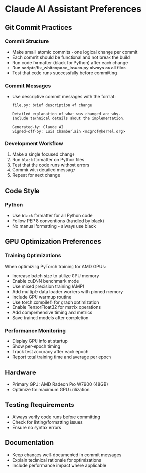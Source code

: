 # Claude AI Assistant Preferences

## Git Commit Practices

### Commit Structure
- Make small, atomic commits - one logical change per commit
- Each commit should be functional and not break the build
- Run code formatter (black for Python) after each change
- Run scripts/fix_whitespace_issues.py always on all files
- Test that code runs successfully before committing

### Commit Messages
- Use descriptive commit messages with the format:
  ```
  file.py: brief description of change

  Detailed explanation of what was changed and why.
  Include technical details about the implementation.

  Generated-by: Claude AI
  Signed-off-by: Luis Chamberlain <mcgrof@kernel.org>
  ```

### Development Workflow
1. Make a single focused change
2. Run `black` formatter on Python files
3. Test that the code runs without errors
4. Commit with detailed message
5. Repeat for next change

## Code Style

### Python
- Use `black` formatter for all Python code
- Follow PEP 8 conventions (handled by black)
- No manual formatting - always use black

## GPU Optimization Preferences

### Training Optimizations
When optimizing PyTorch training for AMD GPUs:
- Increase batch size to utilize GPU memory
- Enable cuDNN benchmark mode
- Use mixed precision training (AMP)
- Add multiple data loader workers with pinned memory
- Include GPU warmup routine
- Use torch.compile() for graph optimization
- Enable TensorFloat32 for matrix operations
- Add comprehensive timing and metrics
- Save trained models after completion

### Performance Monitoring
- Display GPU info at startup
- Show per-epoch timing
- Track test accuracy after each epoch
- Report total training time and average per epoch

## Hardware
- Primary GPU: AMD Radeon Pro W7900 (48GB)
- Optimize for maximum GPU utilization

## Testing Requirements
- Always verify code runs before committing
- Check for linting/formatting issues
- Ensure no syntax errors

## Documentation
- Keep changes well-documented in commit messages
- Explain technical rationale for optimizations
- Include performance impact where applicable
